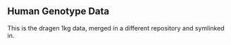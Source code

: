 ## Human Genotype Data

This is the dragen 1kg data, merged in a different repository and
symlinked in.


